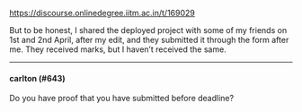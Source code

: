 https://discourse.onlinedegree.iitm.ac.in/t/169029

But to be honest, I shared the deployed project with some of my friends on 1st and 2nd April, after my edit, and they submitted it through the form after me. They received marks, but I haven’t received the same.</p><hr>

<h4>carlton (#643)</h4>
<p>Do you have proof that you have submitted before deadline?